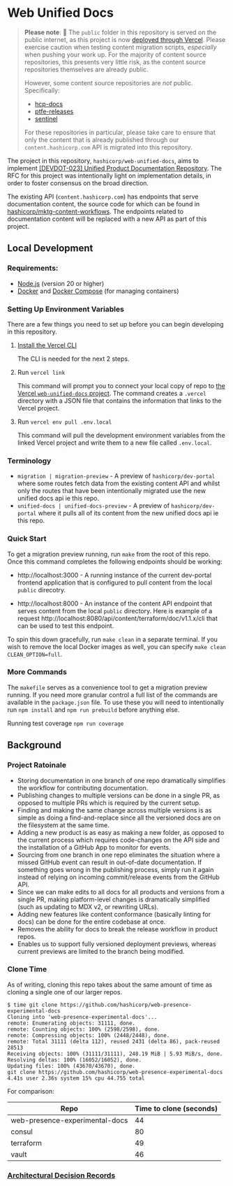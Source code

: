 # Web Unified Docs 

> **Please note**: 🚨 The `public` folder in this repository is served on the public internet, as this project is now [deployed through Vercel](https://vercel.com/hashicorp/web-unified-docs/deployments). Please exercise caution when testing content migration scripts, _especially_ when pushing your work up. For the majority of content source repositories, this presents very little risk, as the content source repositories themselves are already public.
>
> However, some content source repositories are _not_ public. Specifically:
>
> - [hcp-docs](https://github.com/hashicorp/hcp-docs)
> - [ptfe-releases](https://github.com/hashicorp/ptfe-releases)
> - [sentinel](https://github.com/hashicorp/sentinel)
>
> For these repositories in particular, please take care to ensure that only the content that is already published through our `content.hashicorp.com` API is migrated into this repository.


The project in this repository, `hashicorp/web-unified-docs`, aims to implement [[DEVDOT-023] Unified Product Documentation Repository](https://docs.google.com/document/d/1p8kOqySttvWUVfn7qiC4wGBR73LMBGMelwLt69pM3FQ/edit). The RFC for this project was intentionally light on implementation details, in order to foster consensus on the broad direction.

The existing API (`content.hashicorp.com`) has endpoints that serve documentation content, the source code for which can be found in [hashicorp/mktg-content-workflows](https://github.com/hashicorp/mktg-content-workflows/blob/main/api/content.ts). The endpoints related to documentation content will be replaced with a new API as part of this project.



## Local Development

### Requirements:

- [Node.js](https://nodejs.org/en) (version 20 or higher)
- [Docker](https://www.docker.com/) and [Docker Compose](https://docs.docker.com/compose/) (for managing containers)

### Setting Up Environment Variables

There are a few things you need to set up before you can begin developing in this repository.

1. [Install the Vercel CLI](https://vercel.com/cli)

   The CLI is needed for the next 2 steps.

2. Run `vercel link`

   This command will prompt you to connect your local copy of repo to [the Vercel `web-unified-docs` project]([https://vercel.com/hashicorp/dev-portal](https://vercel.com/hashicorp/web-unified-docs)). The command creates a `.vercel` directory with a JSON file that contains the information that links to the Vercel project.

3. Run `vercel env pull .env.local`

   This command will pull the development environment variables from the linked Vercel project and write them to a new file called `.env.local`.


### Terminology

- `migration | migration-preview` - A preview of `hashicorp/dev-portal` where some routes fetch data from the existing content API and whilst only the routes that have been intentionally migrated use the new unified docs api ie this repo.
- `unified-docs | unified-docs-preview` - A preview of `hashicorp/dev-portal` where it pulls all of its content from the new unified docs api ie this repo.

### Quick Start

To get a migration preview running, run `make` from the root of this repo. Once this command completes the following endpoints should be working:

- http://localhost:3000 - A running instance of the current dev-portal frontend application that is configured to pull content from the local `public` direcotry.

- http://localhost:8000 - An instance of the content API endpoint that serves content from the local `public` directory. Here is example of a request http://localhost:8080/api/content/terraform/doc/v1.1.x/cli that can be used to test this endpoint.

To spin this down gracefully, run `make clean` in a separate terminal. If you wish to remove the local Docker images as well, you can specify `make clean CLEAN_OPTION=full`.

### More Commands

The `makefile` serves as a convenience tool to get a migration preview running. If you need more granular control a full list of the commands are available in the `package.json` file.
To use these you will need to intentionally run `npm install` and `npm run prebuild` before anything else.

Running test coverage `npm run coverage`



## Background

### Project Ratoinale 

- Storing documentation in one branch of one repo dramatically simplifies the workflow for contributing documentation.
- Publishing changes to multiple versions can be done in a single PR, as opposed to multiple PRs which is required by the current setup.
- Finding and making the same change across multiple versions is as simple as doing a find-and-replace since all the versioned docs are on the filesystem at the same time.
- Adding a new product is as easy as making a new folder, as opposed to the current process which requires code-changes on the API side and the installation of a GitHub App to monitor for events.
- Sourcing from one branch in one repo eliminates the situation where a missed GitHub event can result in out-of-date documentation. If something goes wrong in the publishing process, simply run it again instead of relying on incoming commit/release events from the GitHub API.
- Since we can make edits to all docs for all products and versions from a single PR, making platform-level changes is dramatically simplified (such as updating to MDX v2, or rewriting URLs).
- Adding new features like content conformance (basically linting for docs) can be done for the entire codebase at once.
- Removes the ability for docs to break the release workflow in product repos.
- Enables us to support fully versioned deployment previews, whereas current previews are limited to the branch being modified.

### Clone Time

As of writing, cloning this repo takes about the same amount of time as cloning a single one of our larger repos. 

```
$ time git clone https://github.com/hashicorp/web-presence-experimental-docs
Cloning into 'web-presence-experimental-docs'...
remote: Enumerating objects: 31111, done.
remote: Counting objects: 100% (2598/2598), done.
remote: Compressing objects: 100% (2448/2448), done.
remote: Total 31111 (delta 112), reused 2431 (delta 86), pack-reused 28513
Receiving objects: 100% (31111/31111), 248.19 MiB | 5.93 MiB/s, done.
Resolving deltas: 100% (16052/16052), done.
Updating files: 100% (43670/43670), done.
git clone https://github.com/hashicorp/web-presence-experimental-docs  4.41s user 2.36s system 15% cpu 44.755 total
```

For comparison:

| Repo                           | Time to clone (seconds) |
| ------------------------------ | ----------------------- |
| web-presence-experimental-docs | 44                      |
| consul                         | 80                      |
| terraform                      | 49                      |
| vault                          | 46                      |


### [Architectural Decision Records](https://github.com/hashicorp/web-unified-docs/tree/main/docs/decisions)
